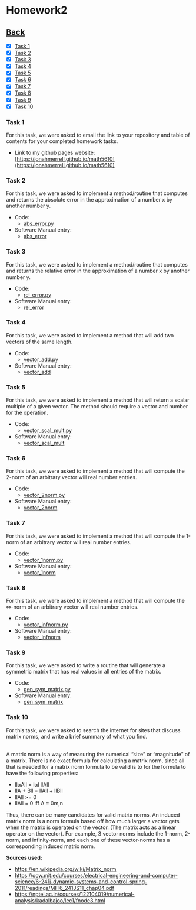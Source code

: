 # Homework2<br>

## [Back](../)

- [x] [Task 1](#task-1)
- [x] [Task 2](#task-2)
- [x] [Task 3](#task-3)
- [x] [Task 4](#task-4)
- [x] [Task 5](#task-5)
- [x] [Task 6](#task-6)
- [x] [Task 7](#task-7)
- [x] [Task 8](#task-8)
- [x] [Task 9](#task-9)
- [x] [Task 10](#task-10)

### Task 1
For this task, we were asked to email the link to your repository and table of contents for your completed homework tasks.

- Link to my github pages website: [https://jonahmerrell.github.io/math5610](https://jonahmerrell.github.io/math5610)

### Task 2
For this task, we were asked to implement a method/routine that computes and returns the absolute error in the approximation of a number x by another number y.

- Code:
  - [abs_error.py](Task2/abs_error.py)
- Software Manual entry:
  - [abs_error](../software_manual/abs_error/abs_error.md)

### Task 3
For this task, we were asked to implement a method/routine that computes and returns the relative error in the approximation of a number x by another number y.

- Code:
  - [rel_error.py](Task3/rel_error.py)
- Software Manual entry:
  - [rel_error](../software_manual/rel_error/rel_error.md)
  
### Task 4
For this task, we were asked to implement a method that will add two vectors of the same length.

- Code:
  - [vector_add.py](Task4/vector_add.py)
- Software Manual entry:
  - [vector_add](../software_manual/vector_add/vector_add.md)

### Task 5
For this task, we were asked to implement a method that will return a scalar multiple of a given vector. The method should require a vector and number for the operation.

- Code:
  - [vector_scal_mult.py](Task5/vector_scal_mult.py)
- Software Manual entry:
  - [vector_scal_mult](../software_manual/vector_scal_mult/vector_scal_mult.md)

### Task 6
For this task, we were asked to implement a method that will compute the 2-norm of an arbitrary vector will real number entries.

- Code:
  - [vector_2norm.py](Task6/vector_2norm.py)
- Software Manual entry:
  - [vector_2norm](../software_manual/vector_2norm/vector_2norm.md)

### Task 7
For this task, we were asked to implement a method that will compute the 1-norm of an arbitrary vector will real number entries.

- Code:
  - [vector_1norm.py](Task7/vector_1norm.py)
- Software Manual entry:
  - [vector_1norm](../software_manual/vector_1norm/vector_1norm.md)

### Task 8
For this task, we were asked to implement a method that will compute the ∞-norm of an arbitrary vector will real number entries.

- Code:
  - [vector_infnorm.py](Task8/vector_infnorm.py)
- Software Manual entry:
  - [vector_infnorm](../software_manual/vector_infnorm/vector_infnorm.md)

### Task 9
For this task, we were asked to write a routine that will generate a symmetric matrix that has real values in all entries of the matrix.

- Code:
  - [gen_sym_matrix.py](Task9/gen_sym_matrix.py)
- Software Manual entry:
  - [gen_sym_matrix](../software_manual/gen_sym_matrix/gen_sym_matrix.md)

### Task 10
For this task, we were asked to search the internet for sites that discuss matrix norms, and write a brief summary of what you find.<br><br>

A matrix norm is a way of measuring the numerical “size” or “magnitude” of a matrix. There is no exact formula for calculating a matrix norm, since all that is needed for a matrix norm formula to be valid is to for the formula to have the following properties: <br>
- llαAll = lαl llAll <br>
- llA + Bll = llAll + llBll <br>
- llAll >= 0 <br>
- llAll = 0 iff A = 0m,n <br>

Thus, there can be many candidates for valid matrix norms. An induced matrix norm is a norm formula based off how much larger a vector gets when the matrix is operated on the vector. (The matrix acts as a linear operator on the vector). For example, 3 vector norms include the 1-norm, 2-norm, and infinity-norm, and each one of these vector-norms has a corresponding induced matrix norm. 

**Sources used:**
- https://en.wikipedia.org/wiki/Matrix_norm
- https://ocw.mit.edu/courses/electrical-engineering-and-computer-science/6-241j-dynamic-systems-and-control-spring-2011/readings/MIT6_241JS11_chap04.pdf
- https://nptel.ac.in/courses/122104019/numerical-analysis/kadalbajoo/lec1/fnode3.html



